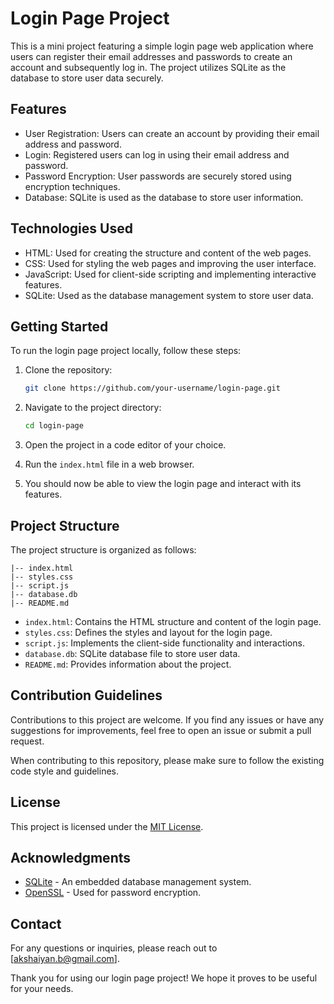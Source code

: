 
# Login Page Project

This is a mini project featuring a simple login page web application where users can register their email addresses and passwords to create an account and subsequently log in. The project utilizes SQLite as the database to store user data securely.

## Features

- User Registration: Users can create an account by providing their email address and password.
- Login: Registered users can log in using their email address and password.
- Password Encryption: User passwords are securely stored using encryption techniques.
- Database: SQLite is used as the database to store user information.

## Technologies Used

- HTML: Used for creating the structure and content of the web pages.
- CSS: Used for styling the web pages and improving the user interface.
- JavaScript: Used for client-side scripting and implementing interactive features.
- SQLite: Used as the database management system to store user data.

## Getting Started

To run the login page project locally, follow these steps:

1. Clone the repository:

   ```bash
   git clone https://github.com/your-username/login-page.git
   ```

2. Navigate to the project directory:

   ```bash
   cd login-page
   ```

3. Open the project in a code editor of your choice.

4. Run the `index.html` file in a web browser.

5. You should now be able to view the login page and interact with its features.

## Project Structure

The project structure is organized as follows:

```
|-- index.html
|-- styles.css
|-- script.js
|-- database.db
|-- README.md
```

- `index.html`: Contains the HTML structure and content of the login page.
- `styles.css`: Defines the styles and layout for the login page.
- `script.js`: Implements the client-side functionality and interactions.
- `database.db`: SQLite database file to store user data.
- `README.md`: Provides information about the project.

## Contribution Guidelines

Contributions to this project are welcome. If you find any issues or have any suggestions for improvements, feel free to open an issue or submit a pull request.

When contributing to this repository, please make sure to follow the existing code style and guidelines.

## License

This project is licensed under the [MIT License](LICENSE).

## Acknowledgments

- [SQLite](https://www.sqlite.org/) - An embedded database management system.
- [OpenSSL](https://www.openssl.org/) - Used for password encryption.

## Contact

For any questions or inquiries, please reach out to [akshaiyan.b@gmail.com].

Thank you for using our login page project! We hope it proves to be useful for your needs.
